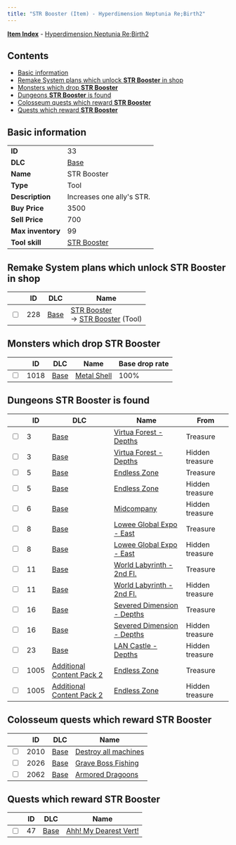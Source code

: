 ```yaml
---
title: "STR Booster (Item) - Hyperdimension Neptunia Re;Birth2"
---
```


[**Item Index**](/neptunia/rb2/item/index.html) - [Hyperdimension Neptunia Re;Birth2](/neptunia/rb2)

## Contents

- [Basic information](#basic-information)
- [Remake System plans which unlock **STR Booster** in shop](#remake-system-plans-which-unlock-str-booster-in-shop)
- [Monsters which drop **STR Booster**](#monsters-which-drop-str-booster)
- [Dungeons **STR Booster** is found](#dungeons-str-booster-is-found)
- [Colosseum quests which reward **STR Booster**](#colosseum-quests-which-reward-str-booster)
- [Quests which reward **STR Booster**](#quests-which-reward-str-booster)

## Basic information

|   |   |
| -- | -- |
| **ID** | 33 |
| **DLC** | [Base](/neptunia/rb2/dlc/0-base.html) |
| **Name** | STR Booster |
| **Type** | Tool |
| **Description** | Increases one ally's STR. |
| **Buy Price** | 3500 |
| **Sell Price** | 700 |
| **Max inventory** | 99 |
| **Tool skill** | [STR Booster](/neptunia/rb2/skill/0-10037-str-booster.html) |

## Remake System plans which unlock **STR Booster** in shop

|    | ID | DLC | Name |
| -- | -- | --- | ---- |
| <input type="checkbox" id="rb2-remake-0-228" class="trackbox" /> | 228 | [Base](/neptunia/rb2/dlc/0-base.html) | [STR Booster](/neptunia/rb2/remake/0-228-str-booster.html)<br />→ [STR Booster](/neptunia/rb2/item/0-33-str-booster.html) (Tool) |

## Monsters which drop **STR Booster**

|    | ID | DLC | Name | Base drop rate |
| -- | -- | --- | ---- | -------------- |
| <input type="checkbox" id="rb2-monster-0-1018" class="trackbox" /> | 1018 | [Base](/neptunia/rb2/dlc/0-base.html) | [Metal Shell](/neptunia/rb2/monster/0-1018-metal-shell.html) | 100% |

## Dungeons **STR Booster** is found

|    | ID | DLC | Name | From |
| -- | -- | --- | ---- | ---- |
| <input type="checkbox" id="rb2-dungeon-0-3" class="trackbox" /> | 3 | [Base](/neptunia/rb2/dlc/0-base.html) | [Virtua Forest - Depths](/neptunia/rb2/dungeon/0-3-virtua-forest-depths.html) | Treasure |
| <input type="checkbox" id="rb2-dungeon-0-3" class="trackbox" /> | 3 | [Base](/neptunia/rb2/dlc/0-base.html) | [Virtua Forest - Depths](/neptunia/rb2/dungeon/0-3-virtua-forest-depths.html) | Hidden treasure |
| <input type="checkbox" id="rb2-dungeon-0-5" class="trackbox" /> | 5 | [Base](/neptunia/rb2/dlc/0-base.html) | [Endless Zone](/neptunia/rb2/dungeon/0-5-endless-zone.html) | Treasure |
| <input type="checkbox" id="rb2-dungeon-0-5" class="trackbox" /> | 5 | [Base](/neptunia/rb2/dlc/0-base.html) | [Endless Zone](/neptunia/rb2/dungeon/0-5-endless-zone.html) | Hidden treasure |
| <input type="checkbox" id="rb2-dungeon-0-6" class="trackbox" /> | 6 | [Base](/neptunia/rb2/dlc/0-base.html) | [Midcompany](/neptunia/rb2/dungeon/0-6-midcompany.html) | Hidden treasure |
| <input type="checkbox" id="rb2-dungeon-0-8" class="trackbox" /> | 8 | [Base](/neptunia/rb2/dlc/0-base.html) | [Lowee Global Expo - East](/neptunia/rb2/dungeon/0-8-lowee-global-expo-east.html) | Treasure |
| <input type="checkbox" id="rb2-dungeon-0-8" class="trackbox" /> | 8 | [Base](/neptunia/rb2/dlc/0-base.html) | [Lowee Global Expo - East](/neptunia/rb2/dungeon/0-8-lowee-global-expo-east.html) | Hidden treasure |
| <input type="checkbox" id="rb2-dungeon-0-11" class="trackbox" /> | 11 | [Base](/neptunia/rb2/dlc/0-base.html) | [World Labyrinth - 2nd Fl.](/neptunia/rb2/dungeon/0-11-world-labyrinth-2nd-fl.html) | Treasure |
| <input type="checkbox" id="rb2-dungeon-0-11" class="trackbox" /> | 11 | [Base](/neptunia/rb2/dlc/0-base.html) | [World Labyrinth - 2nd Fl.](/neptunia/rb2/dungeon/0-11-world-labyrinth-2nd-fl.html) | Hidden treasure |
| <input type="checkbox" id="rb2-dungeon-0-16" class="trackbox" /> | 16 | [Base](/neptunia/rb2/dlc/0-base.html) | [Severed Dimension - Depths](/neptunia/rb2/dungeon/0-16-severed-dimension-depths.html) | Treasure |
| <input type="checkbox" id="rb2-dungeon-0-16" class="trackbox" /> | 16 | [Base](/neptunia/rb2/dlc/0-base.html) | [Severed Dimension - Depths](/neptunia/rb2/dungeon/0-16-severed-dimension-depths.html) | Hidden treasure |
| <input type="checkbox" id="rb2-dungeon-0-23" class="trackbox" /> | 23 | [Base](/neptunia/rb2/dlc/0-base.html) | [LAN Castle - Depths](/neptunia/rb2/dungeon/0-23-lan-castle-depths.html) | Hidden treasure |
| <input type="checkbox" id="rb2-dungeon-4-1005" class="trackbox" /> | 1005 | [Additional Content Pack 2](/neptunia/rb2/dlc/4-pack2.html) | [Endless Zone](/neptunia/rb2/dungeon/4-1005-endless-zone.html) | Treasure |
| <input type="checkbox" id="rb2-dungeon-4-1005" class="trackbox" /> | 1005 | [Additional Content Pack 2](/neptunia/rb2/dlc/4-pack2.html) | [Endless Zone](/neptunia/rb2/dungeon/4-1005-endless-zone.html) | Hidden treasure |

## Colosseum quests which reward **STR Booster**

|    | ID | DLC | Name |
| -- | -- | --- | ---- |
| <input type="checkbox" id="rb2-colosseum-0-2010" class="trackbox" /> | 2010 | [Base](/neptunia/rb2/dlc/0-base.html) | [Destroy all machines](/neptunia/rb2/colosseum/0-2010-destroy-all-machines.html) |
| <input type="checkbox" id="rb2-colosseum-0-2026" class="trackbox" /> | 2026 | [Base](/neptunia/rb2/dlc/0-base.html) | [Grave Boss Fishing](/neptunia/rb2/colosseum/0-2026-grave-boss-fishing.html) |
| <input type="checkbox" id="rb2-colosseum-0-2062" class="trackbox" /> | 2062 | [Base](/neptunia/rb2/dlc/0-base.html) | [Armored Dragoons](/neptunia/rb2/colosseum/0-2062-armored-dragoons.html) |

## Quests which reward **STR Booster**

|    | ID | DLC | Name |
| -- | -- | --- | ---- |
| <input type="checkbox" id="rb2-quest-0-47" class="trackbox" /> | 47 | [Base](/neptunia/rb2/dlc/0-base.html) | [Ahh! My Dearest Vert!](/neptunia/rb2/quest/0-47-ahh-my-dearest-vert.html) |